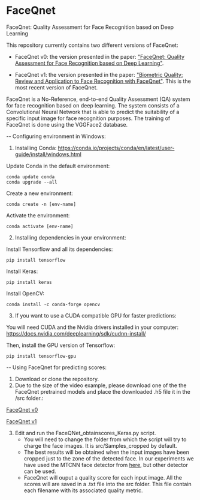 # FaceQnet
FaceQnet: Quality Assessment for Face Recognition based on Deep Learning

This repository currently contains two different versions of FaceQnet:

- FaceQnet v0: the version presented in the paper: <a href="https://arxiv.org/abs/1904.01740" rel="nofollow">"FaceQnet: Quality Assessment for Face Recognition based on Deep Learning"</a>.

- FaceQnet v1: the version presented in the paper: <a href="https://arxiv.org/abs/2006.03298" rel="nofollow">"Biometric Quality: Review and Application to Face Recognition with FaceQnet"</a>. This is the most recent version of FaceQnet.


FaceQnet is a No-Reference, end-to-end Quality Assessment (QA) system for face recognition based on deep learning. 
The system consists of a Convolutional Neural Network that is able to predict the suitability of a specific input image for face recognition purposes. 
The training of FaceQnet is done using the VGGFace2 database.

-- Configuring environment in Windows:

1) Installing Conda: https://conda.io/projects/conda/en/latest/user-guide/install/windows.html

  Update Conda in the default environment:

    conda update conda
    conda upgrade --all

  Create a new environment:

    conda create -n [env-name]

  Activate the environment:

    conda activate [env-name]

2) Installing dependencies in your environment:

  Install Tensorflow and all its dependencies: 
    
    pip install tensorflow
    
  Install Keras:
  
    pip install keras
    
  Install OpenCV:

    conda install -c conda-forge opencv
  
 3) If you want to use a CUDA compatible GPU for faster predictions:
  
   You will need CUDA and the Nvidia drivers installed in your computer: https://docs.nvidia.com/deeplearning/sdk/cudnn-install/
  
   Then, install the GPU version of Tensorflow:
    
    pip install tensorflow-gpu
  
-- Using FaceQnet for predicting scores:

  1) Download or clone the repository. 
  2) Due to the size of the video example, please download one of the the FaceQnet pretrained models and place the downloaded .h5 file it in the /src folder.:  
  
  <a href="https://github.com/uam-biometrics/FaceQnet/releases/download/v0/FaceQnet.h5" rel="nofollow">FaceQnet v0</a> 
  
  
  <a href="https://github.com/uam-biometrics/FaceQnet/releases/download/v1.0/FaceQnet_v1.h5" rel="nofollow">FaceQnet v1</a> 
  
  
  3) Edit and run the FaceQNet_obtainscores_Keras.py script.
     - You will need to change the folder from which the script will try to charge the face images. It is src/Samples_cropped by default. 
     - The best results will be obtained when the input images have been cropped just to the zone of the detected face. In our experiments we have used the MTCNN face detector from <a href="https://kpzhang93.github.io/MTCNN_face_detection_alignment/index.html" rel="nofollow">here</a>, but other detector can be used.
     - FaceQnet will ouput a quality score for each input image. All the scores will are saved in a .txt file into the src folder. This file contain each filename with its associated quality metric.





